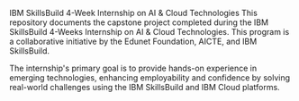 IBM SkillsBuild 4-Week Internship on AI & Cloud Technologies
This repository documents the capstone project completed during the IBM SkillsBuild 4-Weeks Internship on AI & Cloud Technologies. This program is a collaborative initiative by the Edunet Foundation, AICTE, and IBM SkillsBuild.

The internship's primary goal is to provide hands-on experience in emerging technologies, enhancing employability and confidence by solving real-world challenges using the IBM SkillsBuild and IBM Cloud platforms.
